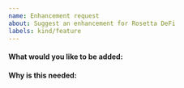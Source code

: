 ```yaml
---
name: Enhancement request
about: Suggest an enhancement for Rosetta DeFi
labels: kind/feature
---
```


<!-- Please only use this template for submitting enhancement/feature requests -->

#### What would you like to be added:

#### Why is this needed:
